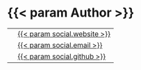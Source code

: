 ---
---
{{< param Author >}}
================

<table id="resume-contact">
  <tbody>
    <tr class="resume-contact-line">
      <td class="resume-contact-label"><span class="fas fa-globe"></span></td>
      <td class="resume-contact-detail">
        <a title="{{ $.Site.Params.author }}'s Website" rel="noopener" href="{{< param social.website >}}" target="_blank">{{< param social.website >}}</a>
      </td>
    </tr>
    <tr class="resume-contact-line">
      <td class="resume-contact-label"><span class="fas fa-envelope"></span></td>
      <td class="resume-contact-detail"><a href="mailto:{{< param social.email >}}">{{< param social.email >}}</a></td>
    </tr>
    <tr class="resume-contact-line">
      <td class="resume-contact-label"><span class="fab fa-github"></span></td>
      <td class="resume-contact-detail"><a href="{{< param social.github >}}">{{< param social.github >}}</a></td>
    </tr>
  </tbody>
</table>
